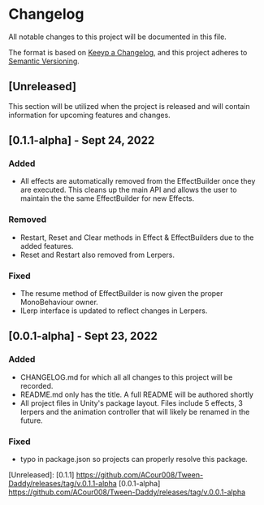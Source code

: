 # Changelog
All notable changes to this project will be documented in this file.

The format is based on [Keeyp a Changelog](https://keepachangelog.com/en/1.0.0/),
and this project adheres to [Semantic Versioning](https://semver.org/spec/v2.0.0.html).

## [Unreleased]
This section will be utilized when the project is released and will contain information for upcoming features and changes.


## [0.1.1-alpha] - Sept 24, 2022
### Added
- All effects are automatically removed from the EffectBuilder once they are executed. This cleans up the main API and allows the user to maintain the the same EffectBuilder for new Effects.

### Removed
- Restart, Reset and Clear methods in Effect & EffectBuilders due to the added features.
- Reset and Restart also removed from Lerpers.

### Fixed
- The resume method of EffectBuilder is now given the proper MonoBehaviour owner.
- ILerp interface is updated to reflect changes in Lerpers.


## [0.0.1-alpha] - Sept 23, 2022
### Added
- CHANGELOG.md for which all all changes to this project will be recorded.
- README.md only has the title. A full README will be authored shortly
- All project files in Unity's package layout. Files include 5 effects, 3 lerpers and the animation controller that will likely be renamed in the future.

### Fixed
- typo in package.json so projects can properly resolve this package.




[Unreleased]:
[0.1.1] https://github.com/ACour008/Tween-Daddy/releases/tag/v.0.1.1-alpha
[0.0.1-alpha] https://github.com/ACour008/Tween-Daddy/releases/tag/v.0.0.1-alpha